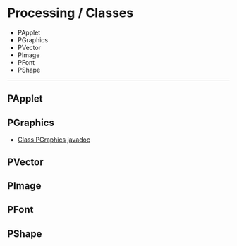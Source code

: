 # Processing / Classes

* PApplet
* PGraphics
* PVector
* PImage
* PFont
* PShape

---

## PApplet


## PGraphics

- [Class PGraphics javadoc](http://processing.github.io/processing-javadocs/core/processing/core/PGraphics.html)


## PVector

## PImage

## PFont

## PShape
